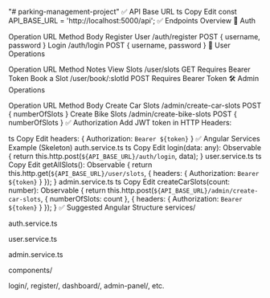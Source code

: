 "# parking-management-project" 
✅ API Base URL
ts
Copy
Edit
const API_BASE_URL = 'http://localhost:5000/api';
✅ Endpoints Overview
🔐 Auth

Operation	URL	Method	Body
Register User	/auth/register	POST	{ username, password }
Login	/auth/login	POST	{ username, password }
👤 User Operations

Operation	URL	Method	Notes
View Slots	/user/slots	GET	Requires Bearer Token
Book a Slot	/user/book/:slotId	POST	Requires Bearer Token
🛠 Admin Operations

Operation	URL	Method	Body
Create Car Slots	/admin/create-car-slots	POST	{ numberOfSlots }
Create Bike Slots	/admin/create-bike-slots	POST	{ numberOfSlots }
✅ Authorization
Add JWT token in HTTP Headers:

ts
Copy
Edit
headers: {
  Authorization: `Bearer ${token}`
}
✅ Angular Services Example (Skeleton)
auth.service.ts
ts
Copy
Edit
login(data: any): Observable<any> {
  return this.http.post(`${API_BASE_URL}/auth/login`, data);
}
user.service.ts
ts
Copy
Edit
getAllSlots(): Observable<any> {
  return this.http.get(`${API_BASE_URL}/user/slots`, {
    headers: { Authorization: `Bearer ${token}` }
  });
}
admin.service.ts
ts
Copy
Edit
createCarSlots(count: number): Observable<any> {
  return this.http.post(`${API_BASE_URL}/admin/create-car-slots`, { numberOfSlots: count }, {
    headers: { Authorization: `Bearer ${token}` }
  });
}
✅ Suggested Angular Structure
services/

auth.service.ts

user.service.ts

admin.service.ts

components/

login/, register/, dashboard/, admin-panel/, etc.

